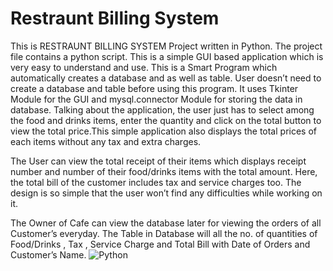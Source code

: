 
# Restraunt Billing System

This is RESTRAUNT BILLING SYSTEM Project written in Python. The 
project file contains a python script. This is a simple GUI based 
application which is very easy to understand and use. This is a Smart 
Program which automatically creates a database and as well as table. 
User doesn’t need to create a database and table before using this 
program. It uses Tkinter Module for the GUI and mysql.connector
Module for storing the data in database. Talking about the application, 
the user just has to select among the food and drinks items, enter the 
quantity and click on the total button to view the total price.This 
simple application also displays the total prices of each items without 
any tax and extra charges. 

The User can view the total receipt of their items which displays 
receipt number and number of their food/drinks items with the total 
amount. Here, the total bill of the customer includes tax and service 
charges too. The design is so simple that the user won’t find any 
difficulties while working on it. 

The Owner of Cafe can view the database later for viewing the orders 
of all Customer’s everyday. The Table in Database will all the no. of 
quantities of Food/Drinks , Tax , Service Charge and Total Bill with Date 
of Orders and Customer’s Name.
![Python](https://user-images.githubusercontent.com/92152225/159921293-969553bc-9c6a-4800-a88f-b539deb45dac.jpg)
